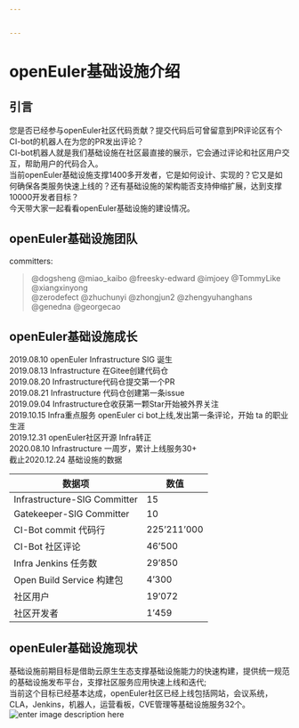 ```yaml
---


---
```


<h1 id="openeuler基础设施介绍">openEuler基础设施介绍</h1>
<h2 id="引言">引言</h2>
<p>您是否已经参与openEuler社区代码贡献？提交代码后可曾留意到PR评论区有个CI-bot的机器人在为您的PR发出评论？<br>
CI-bot机器人就是我们基础设施在社区最直接的展示，它会通过评论和社区用户交互，帮助用户的代码合入。<br>
当前openEuler基础设施支撑1400多开发者，它是如何设计、实现的？它又是如何确保各类服务快速上线的？还有基础设施的架构能否支持伸缩扩展，达到支撑10000开发者目标？<br>
今天带大家一起看看openEuler基础设施的建设情况。</p>
<h2 id="openeuler基础设施团队">openEuler基础设施团队</h2>
<p>committers:</p>
<blockquote>
<p>@dogsheng @miao_kaibo @freesky-edward @imjoey @TommyLike @xiangxinyong<br>
@zerodefect @zhuchunyi @zhongjun2 @zhengyuhanghans @genedna @georgecao</p>
</blockquote>
<h2 id="openeuler基础设施成长">openEuler基础设施成长</h2>
<p>2019.08.10  openEuler Infrastructure SIG 诞生<br>
2019.08.13 Infrastructure 在Gitee创建代码仓<br>
2019.08.20 Infrastructure代码仓提交第一个PR<br>
2019.08.21 Infrastructure 代码仓创建第一条issue<br>
2019.09.04 Infrastructure仓收获第一颗Star开始被外界关注<br>
2019.10.15 Infra重点服务 openEuler ci bot上线,发出第一条评论，开始 ta 的职业生涯<br>
2019.12.31 openEuler社区开源 Infra转正<br>
2020.08.10 Infrastructure 一周岁，累计上线服务30+<br>
截止2020.12.24 基础设施的数据</p>

<table>
<thead>
<tr>
<th>数据项</th>
<th>数值</th>
</tr>
</thead>
<tbody>
<tr>
<td>Infrastructure-SIG Committer</td>
<td>15</td>
</tr>
<tr>
<td>Gatekeeper-SIG Committer</td>
<td>10</td>
</tr>
<tr>
<td>CI-Bot commit 代码行</td>
<td>225’211’000</td>
</tr>
<tr>
<td>CI-Bot 社区评论</td>
<td>46’500</td>
</tr>
<tr>
<td>Infra Jenkins 任务数</td>
<td>29’850</td>
</tr>
<tr>
<td>Open Build Service 构建包</td>
<td>4’300</td>
</tr>
<tr>
<td>社区用户</td>
<td>19’072</td>
</tr>
<tr>
<td>社区开发者</td>
<td>1’459</td>
</tr>
</tbody>
</table><h2 id="openeuler基础设施现状">openEuler基础设施现状</h2>
<p>基础设施前期目标是借助云原生生态支撑基础设施能力的快速构建，提供统一规范的基础设施发布平台，支撑社区服务应用快速上线和迭代;<br>
当前这个目标已经基本达成，openEuler社区已经上线包括网站，会议系统，CLA，Jenkins，机器人，运营看板，CVE管理等基础设施服务32个。<br>
<img src="./image/wordcloud.png" alt="enter image description here"></p>


